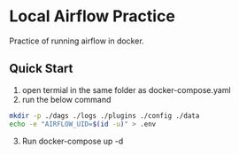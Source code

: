 # Local Airflow Practice
Practice of running airflow in docker.

## Quick Start
1. open termial in the same folder as docker-compose.yaml
2. run the below command

```bash
mkdir -p ./dags ./logs ./plugins ./config ./data
echo -e "AIRFLOW_UID=$(id -u)" > .env
```

3. Run docker-compose up -d